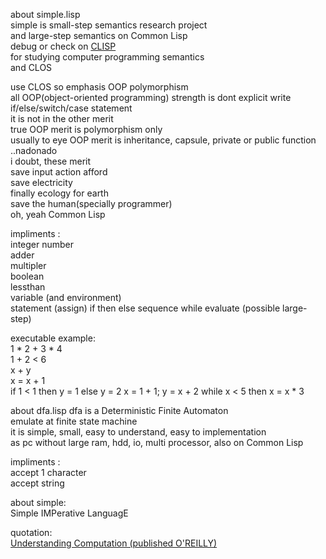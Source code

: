 about simple.lisp  
simple is small-step semantics research project  
and large-step semantics
on Common Lisp  
debug or check on [CLISP](http://www.clisp.org/)  
for studying computer programming semantics  
and CLOS  

use CLOS so emphasis OOP polymorphism  
all OOP(object-oriented programming) strength is dont explicit write if/else/switch/case statement  
it is not in the other merit  
true OOP merit is polymorphism only  
usually to eye OOP merit is inheritance, capsule, private or public function ..nadonado  
i doubt, these merit  
save input action afford  
save electricity  
finally ecology for earth  
save the human(specially programmer)  
oh, yeah Common Lisp  

impliments :  
integer number  
adder  
multipler  
boolean  
lessthan  
variable (and environment)  
statement (assign)
if then else
sequence
while
evaluate (possible large-step)  

executable example:  
1 * 2 + 3 * 4  
1 + 2 < 6  
x + y  
x = x + 1  
if 1 < 1 then y = 1 else y = 2
x = 1 + 1; y = x + 2
while x < 5 then x = x * 3

about dfa.lisp
dfa is a Deterministic Finite Automaton  
emulate at finite state machine  
it is simple, small, easy to understand, easy to implementation  
as pc without large ram, hdd, io, multi processor, 
also on Common Lisp  

impliments :  
accept 1 character  
accept string  

about simple:  
Simple IMPerative LanguagE  

quotation:  
[Understanding Computation (published O'REILLY)](http://www.oreilly.co.jp/books/9784873116976/)  
